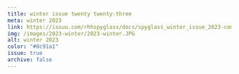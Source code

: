 ```yaml
---
title: winter issue twenty twenty-three
meta: winter 2023
link: https://issuu.com/rhhspyglass/docs/spyglass_winter_issue_2023-compressed
img: /images/2023-winter/2023-winter.JPG
alt: winter 2023
color: "#8c91a1"
issue: true
archive: false
---
```

